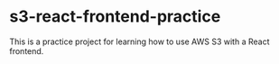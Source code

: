 # s3-react-frontend-practice

This is a practice project for learning how to use AWS S3 with a React frontend.
